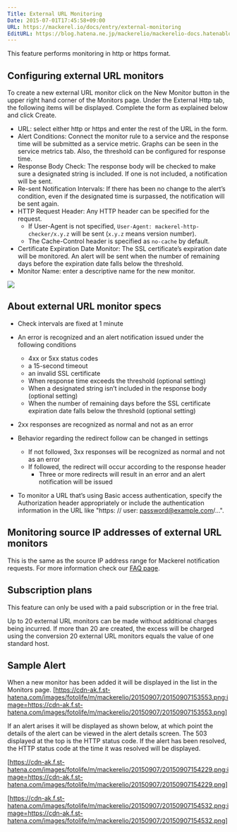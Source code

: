 ```yaml
---
Title: External URL Monitoring
Date: 2015-07-01T17:45:58+09:00
URL: https://mackerel.io/docs/entry/external-monitoring
EditURL: https://blog.hatena.ne.jp/mackerelio/mackerelio-docs.hatenablog.mackerel.io/atom/entry/8454420450099749045
---
```


This feature performs monitoring in http or https format.

## Configuring external URL monitors
To create a new external URL monitor click on the New Monitor button in the upper right hand corner of the Monitors page. Under the External Http tab, the following items will be displayed. Complete the form as explained below and click Create.

* URL: select either http or https and enter the rest of the URL in the form.
* Alert Conditions: Connect the monitor rule to a service and the response time will be submitted as a service metric. Graphs can be seen in the service metrics tab. Also, the threshold can be configured for response time. 
* Response Body Check: The response body will be checked to make sure a designated string is included. If one is not included, a notification will be sent.
* Re-sent Notification Intervals: If there has been no change to the alert’s condition, even if the designated time is surpassed, the notification will be sent again.
* HTTP Request Header: Any HTTP header can be specified for the request.
  * If User-Agent is not specified, `User-Agent: mackerel-http-checker/x.y.z` will be sent (`x.y.z` means version number).
  * The Cache-Control header is specified as `no-cache` by default.
* Certificate Expiration Date Monitor: The SSL certificate’s expiration date will be monitored. An alert will be sent when the number of remaining days before the expiration date falls below the threshold.
* Monitor Name: enter a descriptive name for the new monitor.

![](https://cdn-ak.f.st-hatena.com/images/fotolife/a/andyyk/20160316/20160316160744.png)

## About external URL monitor specs

* Check intervals are fixed at 1 minute
* An error is recognized and an alert notification issued under the following conditions
    * 4xx or 5xx status codes 
    * a 15-second timeout 
    * an invalid SSL certificate  
    * When response time exceeds the threshold (optional setting)
    * When a designated string isn’t included in the response body (optional setting)
    * When the number of remaining days before the SSL certificate expiration date falls below the threshold (optional setting)
* 2xx responses are recognized as normal and not as an error
* Behavior regarding the redirect follow can be changed in settings
   * If not followed, 3xx responses will be recognized as normal and not as an error
   * If followed, the redirect will occur according to the response header
     * Three or more redirects will result in an error and an alert notification will be issued

* To monitor a URL that’s using Basic access authentication,  specify the Authorization header appropriately or include the authentication information in the URL like "https: // user: password@example.com/...".

## Monitoring source IP addresses of external URL monitors
This is the same as the source IP address range for Mackerel notification requests. For more information check our [FAQ page](https://support.mackerel.io/hc/en-us/articles/360039701332).

## Subscription plans
This feature can only be used with a paid subscription or in the free trial.

Up to 20 external URL monitors can be made without additional charges being incurred.
If more than 20 are created, the excess will be charged using the conversion 20 external URL monitors equals the value of one standard host.

## Sample Alert
When a new monitor has been added it will be displayed in the list in the Monitors page.
[https://cdn-ak.f.st-hatena.com/images/fotolife/m/mackerelio/20150907/20150907153553.png:image=https://cdn-ak.f.st-hatena.com/images/fotolife/m/mackerelio/20150907/20150907153553.png]

If an alert arises it will be displayed as shown below, at which point the details of the alert can be viewed in the alert details screen.
The 503 displayed at the top is the HTTP status code.
If the alert has been resolved, the HTTP status code at the time it was resolved will be displayed. 

[https://cdn-ak.f.st-hatena.com/images/fotolife/m/mackerelio/20150907/20150907154229.png:image=https://cdn-ak.f.st-hatena.com/images/fotolife/m/mackerelio/20150907/20150907154229.png]

[https://cdn-ak.f.st-hatena.com/images/fotolife/m/mackerelio/20150907/20150907154532.png:image=https://cdn-ak.f.st-hatena.com/images/fotolife/m/mackerelio/20150907/20150907154532.png]
